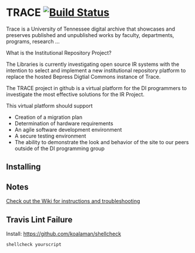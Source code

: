 # TRACE [![Build Status](https://travis-ci.org/utkdigitalinitiatives/TRACE.svg?branch=Sprint-%234)](https://travis-ci.org/utkdigitalinitiatives/TRACE)
Trace is a University of Tennessee digital archive that showcases and preserves published and unpublished works by faculty, departments, programs, research ...

What is the Institutional Repository Project?

The Libraries is currently investigating open source IR systems with the intention to select and implement a new institutional repository platform to replace the hosted Bepress Digtial Commons instance of Trace.

The TRACE project in github is a virtual platform for the DI programmers to investigate the most effective solutions for the IR Project.  

This virtual platform should support
 * Creation of a migration plan
 * Determination of hardware requirements
 * An agile software development environment
 * A secure testing environment
 * The ability to demonstrate the look and behavior of the site to our peers outside of the DI programming group





## Installing ##


## Notes
[Check out the Wiki for instructions and troubleshooting](https://github.com/utkdigitalinitiatives/TRACE/wiki)

## Travis Lint Failure
Install: https://github.com/koalaman/shellcheck

`shellcheck yourscript`
